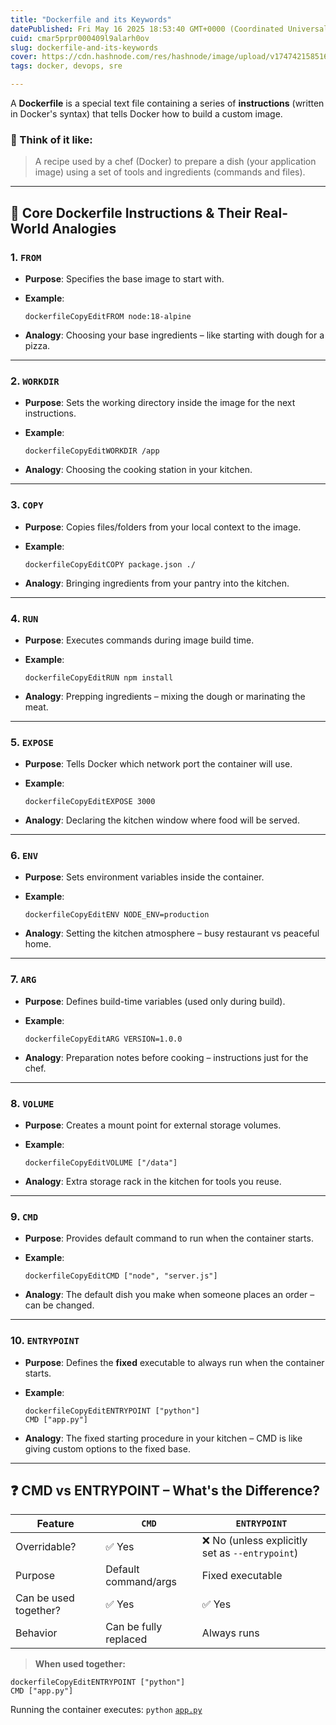 ```yaml
---
title: "Dockerfile and its Keywords"
datePublished: Fri May 16 2025 18:53:40 GMT+0000 (Coordinated Universal Time)
cuid: cmar5prpr000409l9alarh0ov
slug: dockerfile-and-its-keywords
cover: https://cdn.hashnode.com/res/hashnode/image/upload/v1747421585169/c2efba35-d30d-43b9-b9f9-85e9df3e9ae6.png
tags: docker, devops, sre

---
```


A **Dockerfile** is a special text file containing a series of **instructions** (written in Docker's syntax) that tells Docker how to build a custom image.

### 🧠 Think of it like:

> A recipe used by a chef (Docker) to prepare a dish (your application image) using a set of tools and ingredients (commands and files).

---

## 🧱 **Core Dockerfile Instructions & Their Real-World Analogies**

### 1\. `FROM`

* **Purpose**: Specifies the base image to start with.
    
* **Example**:
    
    ```plaintext
    dockerfileCopyEditFROM node:18-alpine
    ```
    
* **Analogy**: Choosing your base ingredients – like starting with dough for a pizza.
    

---

### 2\. `WORKDIR`

* **Purpose**: Sets the working directory inside the image for the next instructions.
    
* **Example**:
    
    ```plaintext
    dockerfileCopyEditWORKDIR /app
    ```
    
* **Analogy**: Choosing the cooking station in your kitchen.
    

---

### 3\. `COPY`

* **Purpose**: Copies files/folders from your local context to the image.
    
* **Example**:
    
    ```plaintext
    dockerfileCopyEditCOPY package.json ./
    ```
    
* **Analogy**: Bringing ingredients from your pantry into the kitchen.
    

---

### 4\. `RUN`

* **Purpose**: Executes commands during image build time.
    
* **Example**:
    
    ```plaintext
    dockerfileCopyEditRUN npm install
    ```
    
* **Analogy**: Prepping ingredients – mixing the dough or marinating the meat.
    

---

### 5\. `EXPOSE`

* **Purpose**: Tells Docker which network port the container will use.
    
* **Example**:
    
    ```plaintext
    dockerfileCopyEditEXPOSE 3000
    ```
    
* **Analogy**: Declaring the kitchen window where food will be served.
    

---

### 6\. `ENV`

* **Purpose**: Sets environment variables inside the container.
    
* **Example**:
    
    ```plaintext
    dockerfileCopyEditENV NODE_ENV=production
    ```
    
* **Analogy**: Setting the kitchen atmosphere – busy restaurant vs peaceful home.
    

---

### 7\. `ARG`

* **Purpose**: Defines build-time variables (used only during build).
    
* **Example**:
    
    ```plaintext
    dockerfileCopyEditARG VERSION=1.0.0
    ```
    
* **Analogy**: Preparation notes before cooking – instructions just for the chef.
    

---

### 8\. `VOLUME`

* **Purpose**: Creates a mount point for external storage volumes.
    
* **Example**:
    
    ```plaintext
    dockerfileCopyEditVOLUME ["/data"]
    ```
    
* **Analogy**: Extra storage rack in the kitchen for tools you reuse.
    

---

### 9\. `CMD`

* **Purpose**: Provides default command to run when the container starts.
    
* **Example**:
    
    ```plaintext
    dockerfileCopyEditCMD ["node", "server.js"]
    ```
    
* **Analogy**: The default dish you make when someone places an order – can be changed.
    

---

### 10\. `ENTRYPOINT`

* **Purpose**: Defines the **fixed** executable to always run when the container starts.
    
* **Example**:
    
    ```plaintext
    dockerfileCopyEditENTRYPOINT ["python"]
    CMD ["app.py"]
    ```
    
* **Analogy**: The fixed starting procedure in your kitchen – CMD is like giving custom options to the fixed base.
    

---

## ❓ **CMD vs ENTRYPOINT – What's the Difference?**

| Feature | `CMD` | `ENTRYPOINT` |
| --- | --- | --- |
| Overridable? | ✅ Yes | ❌ No (unless explicitly set as `--entrypoint`) |
| Purpose | Default command/args | Fixed executable |
| Can be used together? | ✅ Yes | ✅ Yes |
| Behavior | Can be fully replaced | Always runs |

> **When used together:**

```plaintext
dockerfileCopyEditENTRYPOINT ["python"]
CMD ["app.py"]
```

Running the container executes: `python` [`app.py`](http://app.py)
